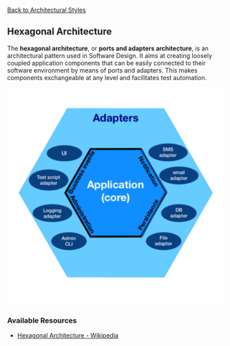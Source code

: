 [Back to Architectural Styles](07-architectural-styles.md)
## Hexagonal Architecture

The **hexagonal architecture**, or **ports and adapters architecture**, is an architectural pattern used in Software Design. It aims at creating loosely coupled application components that can be easily connected to their software environment by means of ports and adapters. This makes components exchangeable at any level and facilitates test automation.

![Hexagonal-architecture](./assets/hexagonal_architecture.png)
### Available Resources

- [Hexagonal Architecture - Wikipedia](https://en.wikipedia.org/wiki/Hexagonal_architecture_(software))